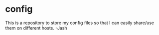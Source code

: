 # config

This is a repository to store my config files so that I can easily share/use them on different hosts.
-Jash
